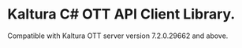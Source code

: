 # Kaltura C# OTT API Client Library.
Compatible with Kaltura OTT server version 7.2.0.29662 and above.
